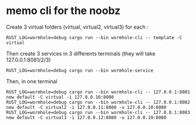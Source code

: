 # memo cli for the noobz

Create 3 virtual folders (virtual, virtual2, virtual3)
for each :
```
RUST_LOG=wormhole=debug cargo run --bin wormhole-cli -- template -C virtual
```

Then create 3 services in 3 differents terminals (they will take 127.0.0.1:8081/2/3)
```
RUST_LOG=wormhole=debug cargo run --bin wormhole-service
```

Then, in one terminal
```
RUST_LOG=wormhole=debug cargo run --bin wormhole-cli -- 127.0.0.1:8081 new default -C virtual -i 127.0.0.10:8080
RUST_LOG=wormhole=debug cargo run --bin wormhole-cli -- 127.0.0.1:8082 new default -C virtual2 -i 127.0.0.11:8080 -u 127.0.0.10:8080
RUST_LOG=wormhole=debug cargo run --bin wormhole-cli -- 127.0.0.1:8083 new default -C virtual3 -i 127.0.0.12:8080 -u 127.0.0.10:8080
```

